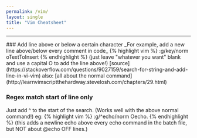```yaml
---
permalink: /vim/
layout: single
title: "Vim Cheatsheet"
---
```


<hr>
<style="font-size: smaller">
### Add line above or below a certain character  
_For example, add a new line above/below every comment in code_
{% highlight vim %}
:g/key/norm oTextToInsert
{% endhighlight %}
(just leave "whatever you want" blank and use a capital O to add the line above!)  
[source](https://stackoverflow.com/questions/9027159/search-for-string-and-add-line-in-vi-vim) also: [all about the normal command](http://learnvimscriptthehardway.stevelosh.com/chapters/29.html)

### Regex match start of line only
Just add ^ to the start of the search. (Works well with the above normal command!) eg:
{% highlight vim %}
:g/^echo/norm Oecho.
{% endhighlight %}
(this adds a newline echo above every echo command in the batch file, but NOT about @echo OFF lines.)
</style>
